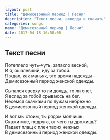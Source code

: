```yaml
---
layout: post
title: "Демисезонный период | Песни"
description: "Текст песни, аккорды и скачать"
categories: songs
name: "Демисезонный период | Песни"
date: 2017-04-18 16:50:00
---
```



## Текст песни  
Потеплело чуть-чуть, запахло весной,  
И я, ошалевший, иду за тобой.  
Я ждал, как маньяк, это время надежды -  
Демисезонный период женской одежды.  

Сыпался сверху то ли дождь, то ли снег,  
Я вслед за тобой срываюсь на бег.  
Несемся скачками по лужам небрежно  
В демисезонный период женской одежды.  

И вот мы стоим, ты рядом молчишь.  
Скажи мне, подруга, от чего ты дрожишь?  
Падает плащ с плеч твоих нежных  
В демисезонный период женской одежды.  
